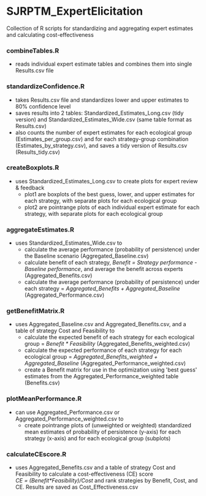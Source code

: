 # SJRPTM_ExpertElicitation

Collection of R scripts for standardizing and aggregating expert estimates and calculating cost-effectiveness

### combineTables.R 
* reads individual expert estimate tables and combines them into single Results.csv file

### standardizeConfidence.R 
* takes Results.csv file and standardizes lower and upper estimates to 80% confidence level
* saves results into 2 tables: Standardized_Estimates_Long.csv (tidy version) and Standardized_Estimates_Wide.csv (same table format as Results.csv)
* also counts the number of expert estimates for each ecological group (Estimates_per_group.csv) and for each strategy-group combination (Estimates_by_strategy.csv), and saves a tidy version of Results.csv (Results_tidy.csv)

### createBoxplots.R 
* uses Standardized_Estimates_Long.csv to create plots for expert review & feedback
  + plot1 are boxplots of the best guess, lower, and upper estimates for each strategy, with separate plots for each ecological group
  + plot2 are pointrange plots of each individual expert estimate for each strategy, with separate plots for each ecological group

### aggregateEstimates.R 
* uses Standardized_Estimates_Wide.csv to
  + calculate the average performance (probability of persistence) under the Baseline scenario (Aggregated_Baseline.csv)
  + calculate benefit of each strategy, _Benefit = Strategy performance - Baseline performance_, and average the benefit across experts (Aggregated_Benefits.csv)
  + calculate the average performance (probability of persistence) under each strategy = _Aggregated_Benefits + Aggregated_Baseline_ (Aggregated_Performance.csv)

### getBenefitMatrix.R
* uses Aggregated_Baseline.csv and Aggregated_Benefits.csv, and a table of strategy Cost and Feasibility to
  + calculate the expected benefit of each strategy for each ecological group = _Benefit * Feasibility_ (Aggregated_Benefits_weighted.csv)
  + calculate the expected performance of each strategy for each ecological group = _Aggregated_Benefits_weighted + Aggregated_Baseline_ (Aggregated_Performance_weighted.csv)
  + create a Benefit matrix for use in the optimization using 'best guess' estimates from the Aggregated_Performance_weighted table (Benefits.csv)

### plotMeanPerformance.R
* can use Aggregated_Performance.csv or Aggregated_Performance_weighted.csv to 
  + create pointrange plots of (unweighted or weighted) standardized mean estimates of probability of persistence (y-axis) for each strategy (x-axis) and for each ecological group (subplots)

### calculateCEscore.R
* uses Aggregated_Benefits.csv and a table of strategy Cost and Feasibility to calculate a cost-effectiveness (CE) score  
_CE = (Benefit*Feasibility)/Cost_ and rank strategies by Benefit, Cost, and CE. Results are saved as Cost_Effectiveness.csv
 
